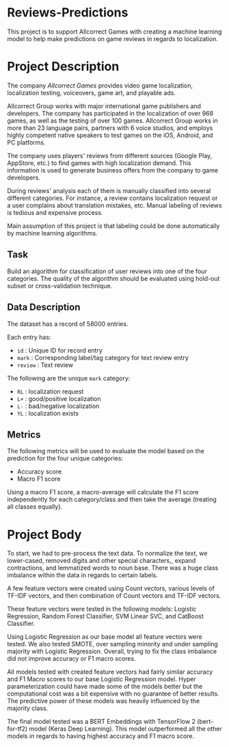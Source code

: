 # Reviews-Predictions
This project is to support Allcorrect Games with creating a machine learning model to help make predictions on game reviews in regards to localization.

# Project Description

The company *Allcorrect Games* provides video game localization, localization testing, voiceovers, game art, and playable ads.

Allcorrect Group works with major international game publishers and developers. The company has participated in the localization of over 968 games, as well as the testing of over 100 games. Allcorrect Group works in more than 23 language pairs, partners with 6 voice studios, and employs highly competent native speakers to test games on the iOS, Android, and PC platforms.

The company uses players' reviews from different sources (Google Play, AppStore, etc.) to find games with high localization demand. This information is used to generate business offers from the company to game developers.

During reviews' analysis each of them is manually classified into several different categories. For instance, a review contains localization request or a user complains about translation mistakes, etc. Manual labeling of reviews is tedious and expensive process.

Main assumption of this project is that labeling could be done automatically by machine learning algorithms.

## Task

Build an algorithm for classification of user reviews into one of the four categories. The quality of the algorithm should be evaluated using hold-out subset or cross-validation technique.

## Data Description

The dataset has a record of 58000 entries.

Each entry has:
* `id` : Unique ID for record entry
* `mark` : Corresponding label/tag category for text review entry
* `review` : Text review

The following are the unique `mark` category:
* `RL` : localization request
* `L+` : good/positive localization
* `L-` : bad/negative localization
* `YL` : localization exists 

## Metrics

The following metrics will be used to evaluate the model based on the prediction for the four unique categories:
* Accuracy score
* Macro F1 score

Using a macro F1 score, a macro-average will calculate the F1 score independently for each category/class and then take the average (treating all classes equally).

# Project Body

To start, we had to pre-process the text data. To normalize the text, we lower-cased, removed digits and other special characters,, expand contractions, and  lemmatized words to noun base. There was a huge class imbalance within the data in regards to certain labels.

A few feature vectors were created using Count vectors, various levels of TF-IDF vectors, and then combination of Count vectors and TF-IDF vectors. 

These feature vectors were tested in the following models: Logistic Regression, Random Forest Classifier, SVM Linear SVC, and CatBoost Classifier.

Using Logistic Regression as our base model all feature vectors were tested. We also tested SMOTE, over sampling minority and under sampling majority with Logistic Regression. Overall, trying to fix the class imbalance did not improve accuracy or F1 macro scores. 

All models tested with created feature vectors had fairly similar accuracy and  F1 Macro scores to our base Logistic Regression model. Hyper parameterization could have made some of the models better but the computational cost was a bit expensive with no guarantee of better results. The predictive power of these models was heavily influenced by the majority class.

The final model tested was a BERT Embeddings with TensorFlow 2 (bert-for-tf2) model (Keras Deep Learning). This model outperformed all the other models in regards to having highest accuracy and F1 macro score. 
